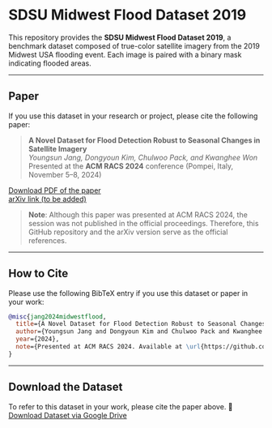 # SDSU Midwest Flood Dataset 2019
This repository provides the **SDSU Midwest Flood Dataset 2019**, a benchmark dataset composed of true-color satellite imagery from the 2019 Midwest USA flooding event. Each image is paired with a binary mask indicating flooded areas.

---

## Paper

If you use this dataset in your research or project, please cite the following paper:

> **A Novel Dataset for Flood Detection Robust to Seasonal Changes in Satellite Imagery**  
> *Youngsun Jang, Dongyoun Kim, Chulwoo Pack, and Kwanghee Won*  
> Presented at the **ACM RACS 2024** conference (Pompei, Italy, November 5–8, 2024)

[Download PDF of the paper](./paper.pdf)  
[arXiv link (to be added)](https://arxiv.org/abs/XXXX.XXXXX)

> **Note**: Although this paper was presented at ACM RACS 2024, the session was not published in the official proceedings. Therefore, this GitHub repository and the arXiv version serve as the official references.

---

## How to Cite
Please use the following BibTeX entry if you use this dataset or paper in your work:

```bibtex
@misc{jang2024midwestflood,
  title={A Novel Dataset for Flood Detection Robust to Seasonal Changes in Satellite Imagery},
  author={Youngsun Jang and Dongyoun Kim and Chulwoo Pack and Kwanghee Won},
  year={2024},
  note={Presented at ACM RACS 2024. Available at \url{https://github.com/YOUR_USERNAME/YOUR_REPO_NAME} and arXiv},
}
```

---

## Download the Dataset
To refer to this dataset in your work, please cite the paper above.
📂 [Download Dataset via Google Drive](https://drive.google.com/file/d/1igApdCt7QOYH7L76iMnBZkz_rvt9Pyaz/view?usp=sharing)
